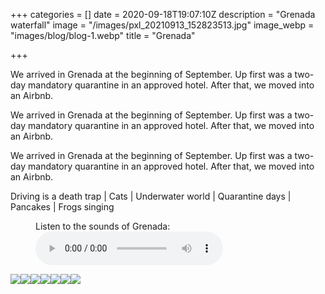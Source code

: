 +++
categories = []
date = 2020-09-18T19:07:10Z
description = "Grenada waterfall"
image = "/images/pxl_20210913_152823513.jpg"
image_webp = "images/blog/blog-1.webp"
title = "Grenada"

+++
<p>
  <p>
We arrived in Grenada at the beginning of September. Up first was a two-day mandatory quarantine in an approved hotel. After that, we moved into an Airbnb.

We arrived in Grenada at the beginning of September. Up first was a two-day mandatory quarantine in an approved hotel. After that, we moved into an Airbnb.

We arrived in Grenada at the beginning of September. Up first was a two-day mandatory quarantine in an approved hotel. After that, we moved into an Airbnb.

<p>

Driving is a death trap | Cats | Underwater world | Quarantine days | Pancakes | Frogs singing
<p>
<figure>
<figcaption>Listen to the sounds of Grenada:</figcaption>
<audio
controls
src="/images/podington-bear-desormais.mp3">
Your browser does not support the
<code>audio</code> element.
</audio>
</figure>
<p>

![](/images/pxl_20210913_161135358-1.jpg)![](/images/pxl_20210910_211147810.jpg)![](/images/pxl_20210906_150720375.jpg)![](/images/pxl_20210906_135405934.jpg)![](/images/pxl_20210910_211241726-portrait.jpg)![](/images/pxl_20210904_135342697.jpg)![](/images/pxl_20210902_202221529.jpg)